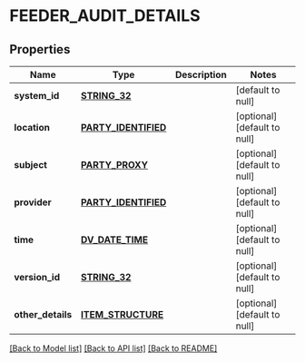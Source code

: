 # FEEDER_AUDIT_DETAILS

## Properties
Name | Type | Description | Notes
------------ | ------------- | ------------- | -------------
**system_id** | [**STRING_32**](STRING_32.md) |  | [default to null]
**location** | [**PARTY_IDENTIFIED**](PartyIdentified.md) |  | [optional] [default to null]
**subject** | [**PARTY_PROXY**](PartyProxy.md) |  | [optional] [default to null]
**provider** | [**PARTY_IDENTIFIED**](PartyIdentified.md) |  | [optional] [default to null]
**time** | [**DV_DATE_TIME**](DvDateTime.md) |  | [optional] [default to null]
**version_id** | [**STRING_32**](STRING_32.md) |  | [optional] [default to null]
**other_details** | [**ITEM_STRUCTURE**](ItemStructure.md) |  | [optional] [default to null]

[[Back to Model list]](../README.md#documentation-for-models) [[Back to API list]](../README.md#documentation-for-api-endpoints) [[Back to README]](../README.md)


